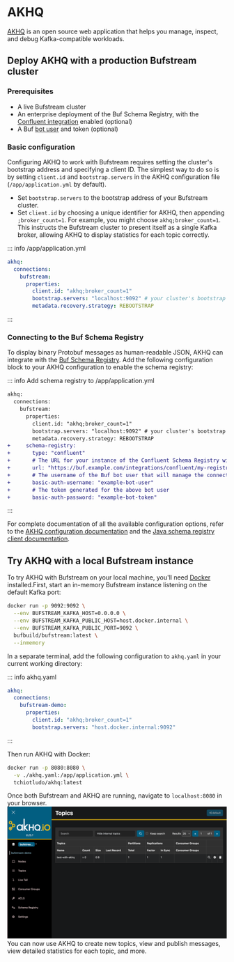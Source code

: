 # AKHQ

[AKHQ](https://akhq.io/) is an open source web application that helps you manage, inspect, and debug Kafka-compatible workloads.

## Deploy AKHQ with a production Bufstream cluster

### Prerequisites

- A live Bufstream cluster
- An enterprise deployment of the Buf Schema Registry, with the [Confluent integration](../../../bsr/kafka/manage-instances/) enabled (optional)
- A Buf [bot user](../../../bsr/admin/instance/bot-users/) and token (optional)

### Basic configuration

Configuring AKHQ to work with Bufstream requires setting the cluster's bootstrap address and specifying a client ID. The simplest way to do so is by setting `client.id` and `bootstrap.servers` in the AKHQ configuration file (`/app/application.yml` by default).

- Set `bootstrap.servers` to the bootstrap address of your Bufstream cluster.
- Set `client.id` by choosing a unique identifier for AKHQ, then appending `;broker_count=1`. For example, you might choose `akhq;broker_count=1`. This instructs the Bufstream cluster to present itself as a single Kafka broker, allowing AKHQ to display statistics for each topic correctly.

::: info /app/application.yml

```yaml
akhq:
  connections:
    bufstream:
      properties:
        client.id: "akhq;broker_count=1"
        bootstrap.servers: "localhost:9092" # your cluster's bootstrap address
        metadata.recovery.strategy: REBOOTSTRAP
```

:::

### Connecting to the Buf Schema Registry

To display binary Protobuf messages as human-readable JSON, AKHQ can integrate with the [Buf Schema Registry](../../../bsr/). Add the following configuration block to your AKHQ configuration to enable the schema registry:

::: info Add schema registry to /app/application.yml

```diff
akhq:
  connections:
    bufstream:
      properties:
        client.id: "akhq;broker_count=1"
        bootstrap.servers: "localhost:9092" # your cluster's bootstrap address
        metadata.recovery.strategy: REBOOTSTRAP
+     schema-registry:
+       type: "confluent"
+       # The URL for your instance of the Confluent Schema Registry within the Buf Schema Registry
+       url: "https://buf.example.com/integrations/confluent/my-registry"
+       # The username of the Buf bot user that will manage the connections for your schema registry
+       basic-auth-username: "example-bot-user"
+       # The token generated for the above bot user
+       basic-auth-password: "example-bot-token"
```

:::

For complete documentation of all the available configuration options, refer to the [AKHQ configuration documentation](https://akhq.io/docs/configuration/brokers.html) and the [Java schema registry client documentation](https://docs.confluent.io/platform/current/schema-registry/sr-client-configs.html).

## Try AKHQ with a local Bufstream instance

To try AKHQ with Bufstream on your local machine, you'll need [Docker](https://docs.docker.com/engine/install/) installed.First, start an in-memory Bufstream instance listening on the default Kafka port:

```bash
docker run -p 9092:9092 \
  --env BUFSTREAM_KAFKA_HOST=0.0.0.0 \
  --env BUFSTREAM_KAFKA_PUBLIC_HOST=host.docker.internal \
  --env BUFSTREAM_KAFKA_PUBLIC_PORT=9092 \
  bufbuild/bufstream:latest \
  --inmemory
```

In a separate terminal, add the following configuration to `akhq.yaml` in your current working directory:

::: info akhq.yaml

```yaml
akhq:
  connections:
    bufstream-demo:
      properties:
        client.id: "akhq;broker_count=1"
        bootstrap.servers: "host.docker.internal:9092"
```

:::

Then run AKHQ with Docker:

```bash
docker run -p 8080:8080 \
  -v ./akhq.yaml:/app/application.yml \
  tchiotludo/akhq:latest
```

Once both Bufstream and AKHQ are running, navigate to `localhost:8080` in your browser.![AKHQ home screen](../../../images/bufstream/integrations/akhq-home.png)You can now use AKHQ to create new topics, view and publish messages, view detailed statistics for each topic, and more.
